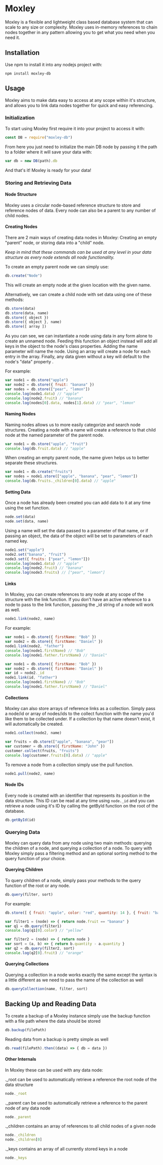
# Moxley

Moxley is a flexible and lightweight class based database system that can scale to any size or complexity. Moxley uses in-memory references to chain nodes together in any pattern allowing you to get what you need when you need it.

## Installation

Use npm to install it into any nodejs project with:

```
npm install moxley-db
```

## Usage

Moxley aims to make data easy to access at any scope within it's structure, and allows you to link data nodes together for quick and easy referencing.

### Initialization

To start using Moxley first require it into your project to access it with:

```javascript
const DB = require("moxley-db")
```

From here you just need to initialize the main DB node by passing it the path to a folder where it will save your data with:

```javascript
var db = new DB(path).db
```

And that's it! Moxley is ready for your data!

### Storing and Retrieving Data
#### Node Structure

Moxley uses a circular node-based reference structure to store and reference nodes of data. Every node can also be a parent to any number of child nodes.

#### Creating Nodes

There are 2 main ways of creating data nodes in Moxley: Creating an empty "parent" node, or storing data into a "child" node.

*Keep in mind that these commands can be used at any level in your data structure as every node extends all node functionality.*

To create an empty parent node we can simply use:

```javascript
db.create("Node")
```

This will create an empty node at the given location with the given name.

Alternatively, we can create a child node with set data using one of these methods:

```javascript
db.store(data)
db.store(data, name)
db.store({ object })
db.store({ object }, name)
db.store([ array ])
```

As you can see, we can instantiate a node using data in any form alone to create an unnamed node. Feeding this function an object instead will add all keys in the object to the node's class properties. Adding the name parameter will name the node. Using an array will create a node for each entry in the array. Finally, any data given without a key will default to the node's "data" property .

For example:

```javascript
var node1 = db.store("apple")
var node2 = db.store({ fruit: "banana" })
var nodes = db.store(["pear", "lemon"])
console.log(node1.data) // "apple"
console.log(node2.fruit) // "banana"
console.log(nodes[0].data, nodes[1].data) // "pear", "lemon"
```

#### Naming Nodes

Naming nodes allows us to more easily categorize and search node structures. Creating a node with a name will create a reference to that child node at the named parameter of the parent node.

```javascript
var node1 = db.store("apple", "fruit")
console.log(db.fruit.data) // "apple"
```

When creating an empty parent node, the name given helps us to better separate these structures.

```javascript
var node1 = db.create("fruits")
var nodes = node1.store(["apple", "banana", "pear", "lemon"])
console.log(db.fruits._children[0].data) // "apple"
```

#### Setting Data

Once a node has already been created you can add data to it at any time using the set function. 

```javascript
node.set(data)
node.set(data, name)
```

Using a name will set the data passed to a parameter of that name, or if passing an object, the data of the object will be set to parameters of each named key.

```javascript
node1.set("apple")
node2.set("banana", "fruit")
node3.set({ fruits: ["pear", "lemon"]})
console.log(node1.data) // "apple"
console.log(node2.fruit) // "banana"
console.log(node3.fruits) // ["pear", "lemon"]
```

#### Links

In Moxley, you can create references to any node at any scope of the structure with the link function. If you don't have an active reference to a node to pass to the link function, passing the _id string of a node will work as well.

```javascript
node1.link(node2, name)
```

For example:
```javascript
var node1 = db.store({ firstName: "Bob" })
var node2 = db.store({ firstName: "Daniel" })
node1.link(node2, "father")
console.log(node1.firstName) // "Bob"
console.log(node1.father.firstName) // "Daniel"
```

```javascript
var node1 = db.store({ firstName: "Bob" })
var node2 = db.store({ firstName: "Daniel" })
var id = node2._id
node1.link(id, "father")
console.log(node1.firstName) // "Bob"
console.log(node1.father.firstName) // "Daniel"
```

#### Collections

Moxley can also store arrays of reference links as a collection. Simply pass a node/id or array of nodes/ids to the collect function with the name you'd like them to be collected under. If a collection by that name doesn't exist, it will automatically be created.

```javascript
node1.collect(node2, name)
```

```javascript
var fruits = db.store(["apple", "banana", "pear"])
var customer = db.store({ firstName: "John" })
customer.collect(fruits, "fruits")
console.log(customer.fruits[0].data) // "apple"
```

To remove a node from a collection simply use the pull function.

```javascript
node1.pull(node2, name)
```

#### Node IDs

Every node is created with an identifier that represents its position in the data structure. This ID can be read at any time using `node._id` and you can retrieve a node using it's ID by calling the getById function on the root of the database.

```javascript
db.getById(id)
```

### Querying Data

Moxley can query data from any node using two main methods: querying the children of a node, and querying a collection of a node. To query with Moxley simply pass a filtering method and an optional sorting method to the query function of your choice.

#### Querying Children

To query children of a node, simply pass your methods to the query function of the root or any node.

```javascript
db.query(filter, sort)
```

For example:

```javascript
db.store([ { fruit: "apple", color: "red", quantity: 14 }, { fruit: "banana", color: "yellow", quantity: 7 }, {fruit: "orange", color: "orange", quantity: 22 ])

var filter1 = (node) => { return node.fruit == "banana" }
var q1 = db.query(filter1)
console.log(q1[0].color) // "yellow"

var filter2 = (node) => { return node }
var sort = (a, b) => { return b.quantity - a.quantity }
var q2 = db.query(filter2, sort)
console.log(q2[0].fruit) // "orange"
```

#### Querying Collections

Querying a collection in a node works exactly the same except the syntax is a little different as we need to pass the name of the collection as well

```javascript
db.queryCollection(name, filter, sort)
```

## Backing Up and Reading Data

To create a backup of a Moxley instance simply use the backup function with a file path where the data should be stored

```javascript
db.backup(filePath)
```

Reading data from a backup is pretty simple as well

```javascript
db.read(filePath).then((data) => { db = data })
```

#### Other Internals

In Moxley these can be used with any data node:

._root can be used to automatically retrieve a reference the root node of the data structure

```javascript
node._root
```

._parent can be used to automatically retrieve a reference to the parent node of any data node

```javascript
node._parent
```

._children contains an array of references to all child nodes of a given node

```javascript
node._children
node._children[0]
```

._keys contains an array of all currently stored keys in a node

```javascript
node._keys
```
